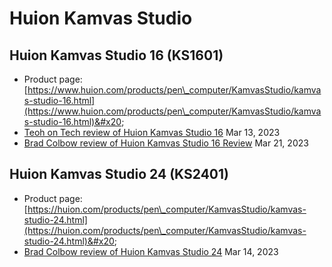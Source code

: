 # Huion Kamvas Studio

## Huion Kamvas Studio 16 (KS1601)

* Product page: [https://www.huion.com/products/pen\_computer/KamvasStudio/kamvas-studio-16.html](https://www.huion.com/products/pen\_computer/KamvasStudio/kamvas-studio-16.html)&#x20;
* [Teoh on Tech review of Huion Kamvas Studio 16](https://youtu.be/35nqNXZs0Fk) Mar 13, 2023&#x20;
* [Brad Colbow review of Huion Kamvas Studio 16 Review](https://youtu.be/KO72uuKHZU8) Mar 21, 2023

## Huion Kamvas Studio 24 (KS2401)

* Product page: [https://huion.com/products/pen\_computer/KamvasStudio/kamvas-studio-24.html](https://huion.com/products/pen\_computer/KamvasStudio/kamvas-studio-24.html)&#x20;
* [Brad Colbow review of Huion Kamvas Studio 24](https://youtu.be/sSRoVgFl0UU) Mar 14, 2023
